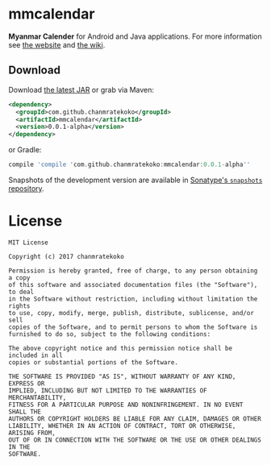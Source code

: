 # mmcalendar
**Myanmar Calender** for Android and Java applications.
For more information see [the website][1] and [the wiki][2].


## Download

Download [the latest JAR][3] or grab via Maven:

```xml
<dependency>
  <groupId>com.github.chanmratekoko</groupId>
  <artifactId>mmcalendar</artifactId>
  <version>0.0.1-alpha</version>
</dependency>
```


or Gradle:
```groovy
compile 'compile 'com.github.chanmratekoko:mmcalendar:0.0.1-alpha''
```

Snapshots of the development version are available in [Sonatype's `snapshots` repository][snap].


# License
```
MIT License

Copyright (c) 2017 chanmratekoko

Permission is hereby granted, free of charge, to any person obtaining a copy
of this software and associated documentation files (the "Software"), to deal
in the Software without restriction, including without limitation the rights
to use, copy, modify, merge, publish, distribute, sublicense, and/or sell
copies of the Software, and to permit persons to whom the Software is
furnished to do so, subject to the following conditions:

The above copyright notice and this permission notice shall be included in all
copies or substantial portions of the Software.

THE SOFTWARE IS PROVIDED "AS IS", WITHOUT WARRANTY OF ANY KIND, EXPRESS OR
IMPLIED, INCLUDING BUT NOT LIMITED TO THE WARRANTIES OF MERCHANTABILITY,
FITNESS FOR A PARTICULAR PURPOSE AND NONINFRINGEMENT. IN NO EVENT SHALL THE
AUTHORS OR COPYRIGHT HOLDERS BE LIABLE FOR ANY CLAIM, DAMAGES OR OTHER
LIABILITY, WHETHER IN AN ACTION OF CONTRACT, TORT OR OTHERWISE, ARISING FROM,
OUT OF OR IN CONNECTION WITH THE SOFTWARE OR THE USE OR OTHER DEALINGS IN THE
SOFTWARE.
```

[1]: http://square.github.io/okhttp
[2]: https://github.com/square/okhttp/wiki
[3]: https://search.maven.org/remote_content?g=com.github.chanmratekoko&a=mmcalendar&v=LATEST

[snap]: https://oss.sonatype.org/content/repositories/snapshots/
